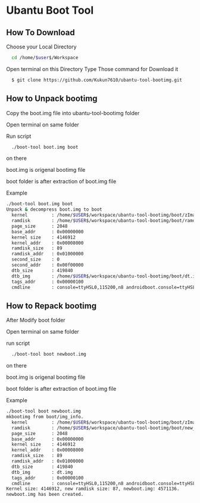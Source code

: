 Ubantu Boot Tool
================




How To Download
---------------

 Choose your Local Directory
```bash
  cd /home/$user$/Workspace
```
Open terminal on this Directory
Type Those command for Download it
```bash
  $ git clone https://github.com/Kukun7610/ubantu-tool-bootimg.git
```

How to Unpack bootimg
---------------------

Copy the boot.img file into ubantu-tool-bootimg folder

Open terminal on same folder

Run script

```bash
  ./boot-tool boot.img boot
```
on there 

boot.img is origenal bootimg file

boot folder is after extraction of boot.img file

Example
 
```bash        
./boot-tool boot.img boot
Unpack & decompress boot.img to boot
  kernel         : /home/$USER$/workspace/ubantu-tool-bootimg/boot/zImage
  ramdisk        : /home/$USER$/workspace/ubantu-tool-bootimg/boot/ramdisk.gz
  page_size      : 2048
  base_addr      : 0x00000000
  kernel size    : 4146912
  kernel_addr    : 0x00008000
  ramdisk_size   : 89
  ramdisk_addr   : 0x01000000
  second_size    : 0
  second_addr    : 0x00f00000
  dtb_size       : 419840
  dtb_img        : /home/$USER$/workspace/ubantu-tool-bootimg/boot/dt.img
  tags_addr      : 0x00000100
  cmdline        : console=ttyHSL0,115200,n8 androidboot.console=ttyHSL0 androidboot.hardware=qcom user_debug=31 msm_rtb.filter=0x37 utags.blkdev=/dev/block/platform/msm_sdcc.1/by-name/utags vmalloc=400M
```


How to Repack bootimg
---------------------

After Modify boot folder

Open terminal on same folder

run script


```bash
  ./boot-tool boot newboot.img
```
on there 

boot.img is origenal bootimg file

boot folder is after extraction of boot.img file

Example


```bash
./boot-tool boot newboot.img
mkbootimg from boot/img_info.
  kernel         : /home/$USER$/workspace/ubantu-tool-bootimg/boot/zImage
  ramdisk        : /home/$USER$/workspace/ubantu-tool-bootimg/boot/new_ramdisk.gz
  page_size      : 2048
  base_addr      : 0x00000000
  kernel size    : 4146912
  kernel_addr    : 0x00008000
  ramdisk_size   : 89
  ramdisk_addr   : 0x01000000
  dtb_size       : 419840
  dtb_img        : dt.img
  tags_addr      : 0x00000100
  cmdline        : console=ttyHSL0,115200,n8 androidboot.console=ttyHSL0 androidboot.hardware=qcom user_debug=31 msm_rtb.filter=0x37 utags.blkdev=/dev/block/platform/msm_sdcc.1/by-name/utags vmalloc=400M
Kernel size: 4146912, new ramdisk size: 87, newboot.img: 4571136.
newboot.img has been created.
```
